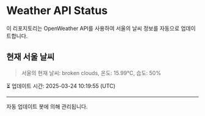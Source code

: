 
# Weather API Status

이 리포지토리는 OpenWeather API를 사용하여 서울의 날씨 정보를 자동으로 업데이트합니다.

## 현재 서울 날씨
> 서울의 현재 날씨: broken clouds, 온도: 15.99°C, 습도: 50%

⏳ 업데이트 시간: 2025-03-24 10:19:55 (UTC)

---
자동 업데이트 봇에 의해 관리됩니다.

